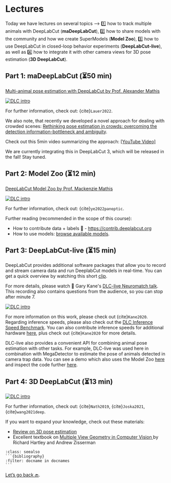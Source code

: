 # Lectures

Today we have lectures on several topics -->  1️⃣ how to track multiple animals with DeepLabCut (**maDeepLabCut**), 2️⃣ how to share models with the community and how we create SuperModels (**Model Zoo**), 3️⃣ how to use DeepLabCut in closed-loop behavior experiments (**DeepLabCut-live**), as well as 4️⃣ how to integrate it with other camera views for 3D pose estimation (**3D DeepLabCut**).

## Part 1: maDeepLabCut (⏳50 min)

[Multi-animal pose estimation with DeepLabCut by Prof. Alexander Mathis](https://www.youtube.com/watch?v=jhRceq34nYY)

[![DLC intro](http://img.youtube.com/vi/jhRceq34nYY/0.jpg)](https://www.youtube.com/watch?v=jhRceq34nYY "Multi-animal pose estimation with DeepLabCut by Prof. Alexander Mathis")

For further information, check out: {cite}`Lauer2022`.

We also note, that recently we developed a novel approach for dealing with crowded scenes:
[Rethinking pose estimation in crowds: overcoming the detection information-bottleneck and ambiguity](https://openaccess.thecvf.com/content/ICCV2023/papers/Zhou_Rethinking_Pose_Estimation_in_Crowds_Overcoming_the_Detection_Information_Bottleneck_ICCV_2023_paper.pdf).

Check out this 5min video summarizing the approach:
[[YouTube Video]](https://www.youtube.com/watch?v=BHZnA-CZeZY)

We are currently integrating this in DeepLabCut 3, which will be released in the fall! Stay tuned. 

## Part 2: Model Zoo (⏳12 min)

[DeepLabCut Model Zoo by Prof. Mackenzie Mathis](https://youtu.be/miI64k6EnMM)

[![DLC intro](http://img.youtube.com/vi/miI64k6EnMM/0.jpg)](https://www.youtube.com/watch?v=miI64k6EnMM "DeepLabCut Model Zoo by Prof. Mackenzie Mathis")

For further information, check out: {cite}`ye2022panoptic`.

Further reading (recommended in the scope of this course):
- How to contribute data + labels 🙏 - https://contrib.deeplabcut.org
- How to use models: <a href="http://www.mackenziemathislab.org/dlc-modelzoo" target="_blank">browse available models</a>.

## Part 3: DeepLabCut-live (⏳15 min)

DeepLabCut provides additional software packages that allow you to record and stream camera data and run DeeplabCut models in real-time. You can get a quick overview by watching this short [clip](https://www.youtube.com/watch?v=KDSgddOqHtM).

For more details, please watch 👀 Gary Kane's [DLC-live Neuromatch talk](https://www.youtube.com/watch?v=cwOTdxpU2_4). This recording also contains questions from the audience, so you can stop after minute 7.

[![DLC intro](http://img.youtube.com/vi/cwOTdxpU2_4/0.jpg)](https://www.youtube.com/watch?v=cwOTdxpU2_4 "Dr. Gary Kane's DLC-live Neuromatch talk")

For more information on this work, please check out {cite}`Kane2020`. Regarding inference speeds, please also check out the [DLC Inference Speed Benchmark](https://deeplabcut.github.io/DLC-inferencespeed-benchmark/). You can also contribute inference speeds for additional hardware [here](https://github.com/DeepLabCut/DLC-inferencespeed-benchmark), plus check out {cite}`Kane2020` for more details.

DLC-live also provides a convenient API for combining animal pose estimation with other tasks. For example, DLC-live was used here in combination with MegaDetector to estimate the pose of animals detected in camera trap data. You can see a demo which also uses the Model Zoo [here](https://huggingface.co/spaces/DeepLabCut/MegaDetector_DeepLabCut) and inspect the code further [here](https://huggingface.co/spaces/DeepLabCut/MegaDetector_DeepLabCut/tree/main).

## Part 4: 3D DeepLabCut (⏳13 min)

[![DLC intro](http://img.youtube.com/vi/GNCIXT481qk/0.jpg)](https://www.youtube.com/watch?v=GNCIXT481qk"#t=0.3s" "3D pose estimation with DeepLabCut by Alexander Mathis")


For further information, check out: {cite}`Nath2019`, {cite}`Joska2021`, {cite}`wang2021deep`.

If you want to expand your knowledge, check out these materials:
- [Review on 3D pose estimation](https://www.sciencedirect.com/science/article/pii/S2096579620300887)
- Excellent textbook on [Multiple View Geometry in Computer Vision
](https://www.robots.ox.ac.uk/~vgg/hzbook/hzbook2/HZfigures.html) by Richard Hartley and Andrew Zisserman


````{admonition} References
:class: seealso
```{bibliography}
:filter: docname in docnames
```
````

[Let’s go back 🔙](../README.md).
